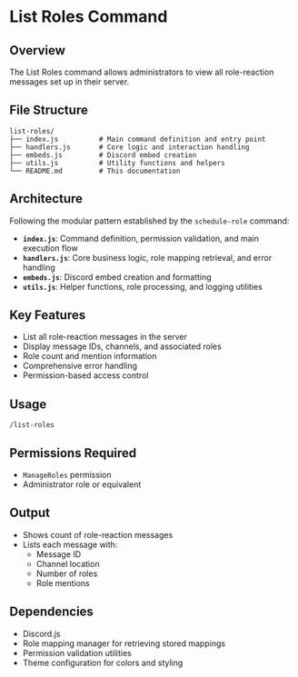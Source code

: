 # List Roles Command

## Overview

The List Roles command allows administrators to view all role-reaction messages set up in their server.

## File Structure

```
list-roles/
├── index.js          # Main command definition and entry point
├── handlers.js       # Core logic and interaction handling
├── embeds.js         # Discord embed creation
├── utils.js          # Utility functions and helpers
└── README.md         # This documentation
```

## Architecture

Following the modular pattern established by the `schedule-role` command:

- **`index.js`**: Command definition, permission validation, and main execution flow
- **`handlers.js`**: Core business logic, role mapping retrieval, and error handling
- **`embeds.js`**: Discord embed creation and formatting
- **`utils.js`**: Helper functions, role processing, and logging utilities

## Key Features

- List all role-reaction messages in the server
- Display message IDs, channels, and associated roles
- Role count and mention information
- Comprehensive error handling
- Permission-based access control

## Usage

```
/list-roles
```

## Permissions Required

- `ManageRoles` permission
- Administrator role or equivalent

## Output

- Shows count of role-reaction messages
- Lists each message with:
  - Message ID
  - Channel location
  - Number of roles
  - Role mentions

## Dependencies

- Discord.js
- Role mapping manager for retrieving stored mappings
- Permission validation utilities
- Theme configuration for colors and styling
